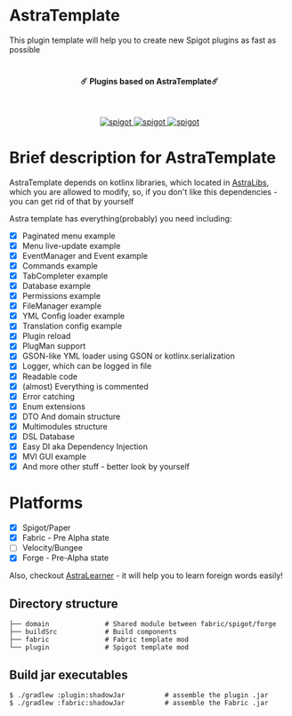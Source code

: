 # AstraTemplate
This plugin template will help you to create new Spigot plugins as fast as possible
# 
<h4 align="center">☄️ Plugins based on AstraTemplate☄️ </h4>
</br>
<p align="center">
    <a href="https://github.com/Astra-Interactive/AstraLibs">
        <img alt="spigot" src="https://img.shields.io/badge/github-AstraLibs-1B76CA"/>
    </a>    
    <a href="https://www.spigotmc.org/resources/astra-market.99114/">
        <img alt="spigot" src="https://img.shields.io/badge/github-AstraMarket-1B76CA"/>
    </a>
    <a href="https://www.spigotmc.org/resources/simple-rating.103317/">
        <img alt="spigot" src="https://img.shields.io/badge/github-SimpleRating-1B76CA"/>
    </a>
</p>

# Brief description for AstraTemplate

AstraTemplate depends on kotlinx libraries, which located in [AstraLibs](https://github.com/Asrta-Interactive/AstraTemplate/wiki/AstraLibs), which you are allowed to modify, so, if you don't like this dependencies - you can get rid of that by yourself
 

Astra template has everything(probably) you need including:
- [x] Paginated menu example
- [x] Menu live-update example
- [x] EventManager and Event example
- [x] Commands example
- [x] TabCompleter example
- [x] Database example
- [x] Permissions example
- [x] FileManager example
- [x] YML Config loader example
- [x] Translation config example
- [x] Plugin reload
- [x] PlugMan support
- [x] GSON-like YML loader using GSON or kotlinx.serialization
- [x] Logger, which can be logged in file
- [x] Readable code
- [x] (almost) Everything is commented
- [x] Error catching
- [x] Enum extensions
- [x] DTO And domain structure
- [x] Multimodules structure
- [x] DSL Database
- [x] Easy DI aka Dependency Injection
- [x] MVI GUI example
- [x] And more other stuff - better look by yourself

# Platforms

- [x] Spigot/Paper
- [x] Fabric - Pre Alpha state
- [ ] Velocity/Bungee
- [x] Forge - Pre-Alpha state

Also, checkout [AstraLearner](https://play.google.com/store/apps/details?id=com.makeevrserg.astralearner) - it will help you to learn foreign words easily!

## Directory structure
    
    ├── domain              # Shared module between fabric/spigot/forge
    ├── buildSrc            # Build components
    ├── fabric              # Fabric template mod
    └── plugin              # Spigot template mod
    
## Build jar executables
    $ ./gradlew :plugin:shadowJar          # assemble the plugin .jar
    $ ./gradlew :fabric:shadowJar          # assemble the Fabric .jar
